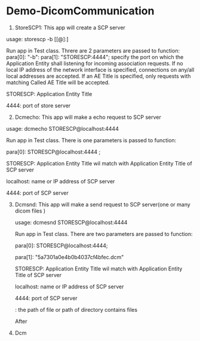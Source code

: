 # Demo-DicomCommunication
1. StoreSCP1: This app will create a SCP server

usage: storescp -b [<aet>[@<ip>]:]<port>
   
Run app in Test class. Threre are 2 parameters are passed to function:
   para[0]: "-b": 
   para[1]: "STORESCP:4444"; specify the port on which the Application Entity shall listening for incoming association requests. If no local IP address of the network interface is specified, connections on any/all local addresses are accepted. If an AE Title is specified, only requests with matching Called AE Title will be accepted. 
   
  STORESCP: Application Entity Title
  
  4444: port of store server
  
2. Dcmecho: This app will make a echo request to SCP server

 usage: dcmecho STORESCP@localhost:4444
 
 Run app in Test class. There is one parameters is passed to function:
   
   para[0]: STORESCP@localhost:4444 ; 
   
   STORESCP: Application Entity Title wil match with Application Entity Title of SCP server
   
   localhost: name or IP address of SCP server
   
   4444: port of SCP server
   
3. Dcmsnd: This app will make a send request to SCP server(one or many dicom files )

   usage: dcmesnd STORESCP@localhost:4444 <path of file>
   
   Run app in Test class. There are two parameters are passed to function:
   
   para[0]: STORESCP@localhost:4444;
   
   para[1]: "5a7301a0e4b0b4037cf4bfec.dcm"
   
   STORESCP: Application Entity Title wil match with Application Entity Title of SCP server
   
   localhost: name or IP address of SCP server
   
   4444: port of SCP server
   
   <path of file>: the path of file or path of directory contains files
   
   After
   
 4. Dcm 


